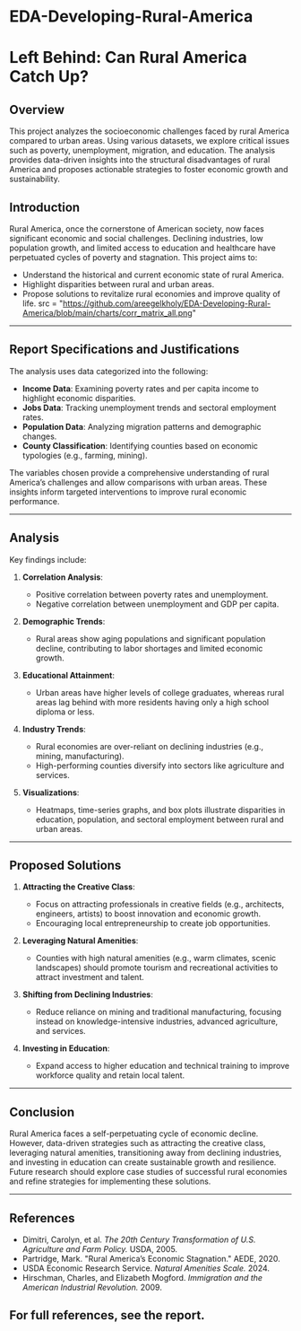 # EDA-Developing-Rural-America

# **Left Behind: Can Rural America Catch Up?**

## **Overview**
This project analyzes the socioeconomic challenges faced by rural America compared to urban areas. Using various datasets, we explore critical issues such as poverty, unemployment, migration, and education. The analysis provides data-driven insights into the structural disadvantages of rural America and proposes actionable strategies to foster economic growth and sustainability.

## **Introduction**
Rural America, once the cornerstone of American society, now faces significant economic and social challenges. Declining industries, low population growth, and limited access to education and healthcare have perpetuated cycles of poverty and stagnation. This project aims to:
- Understand the historical and current economic state of rural America.
- Highlight disparities between rural and urban areas.
- Propose solutions to revitalize rural economies and improve quality of life.
  src = "https://github.com/areegelkholy/EDA-Developing-Rural-America/blob/main/charts/corr_matrix_all.png"
---

## **Report Specifications and Justifications**
The analysis uses data categorized into the following:
- **Income Data**: Examining poverty rates and per capita income to highlight economic disparities.
- **Jobs Data**: Tracking unemployment trends and sectoral employment rates.
- **Population Data**: Analyzing migration patterns and demographic changes.
- **County Classification**: Identifying counties based on economic typologies (e.g., farming, mining).
  
The variables chosen provide a comprehensive understanding of rural America’s challenges and allow comparisons with urban areas. These insights inform targeted interventions to improve rural economic performance.

---

## **Analysis**
Key findings include:
1. **Correlation Analysis**:
   - Positive correlation between poverty rates and unemployment.
   - Negative correlation between unemployment and GDP per capita.

2. **Demographic Trends**:
   - Rural areas show aging populations and significant population decline, contributing to labor shortages and limited economic growth.

3. **Educational Attainment**:
   - Urban areas have higher levels of college graduates, whereas rural areas lag behind with more residents having only a high school diploma or less.

4. **Industry Trends**:
   - Rural economies are over-reliant on declining industries (e.g., mining, manufacturing).
   - High-performing counties diversify into sectors like agriculture and services.

5. **Visualizations**:
   - Heatmaps, time-series graphs, and box plots illustrate disparities in education, population, and sectoral employment between rural and urban areas.

---

## **Proposed Solutions**
1. **Attracting the Creative Class**:
   - Focus on attracting professionals in creative fields (e.g., architects, engineers, artists) to boost innovation and economic growth.
   - Encouraging local entrepreneurship to create job opportunities.

2. **Leveraging Natural Amenities**:
   - Counties with high natural amenities (e.g., warm climates, scenic landscapes) should promote tourism and recreational activities to attract investment and talent.

3. **Shifting from Declining Industries**:
   - Reduce reliance on mining and traditional manufacturing, focusing instead on knowledge-intensive industries, advanced agriculture, and services.

4. **Investing in Education**:
   - Expand access to higher education and technical training to improve workforce quality and retain local talent.

---

## **Conclusion**
Rural America faces a self-perpetuating cycle of economic decline. However, data-driven strategies such as attracting the creative class, leveraging natural amenities, transitioning away from declining industries, and investing in education can create sustainable growth and resilience. Future research should explore case studies of successful rural economies and refine strategies for implementing these solutions.

---

## **References**
- Dimitri, Carolyn, et al. *The 20th Century Transformation of U.S. Agriculture and Farm Policy.* USDA, 2005.  
- Partridge, Mark. "Rural America’s Economic Stagnation." AEDE, 2020.  
- USDA Economic Research Service. *Natural Amenities Scale.* 2024.  
- Hirschman, Charles, and Elizabeth Mogford. *Immigration and the American Industrial Revolution.* 2009.  

For full references, see the report.
---

